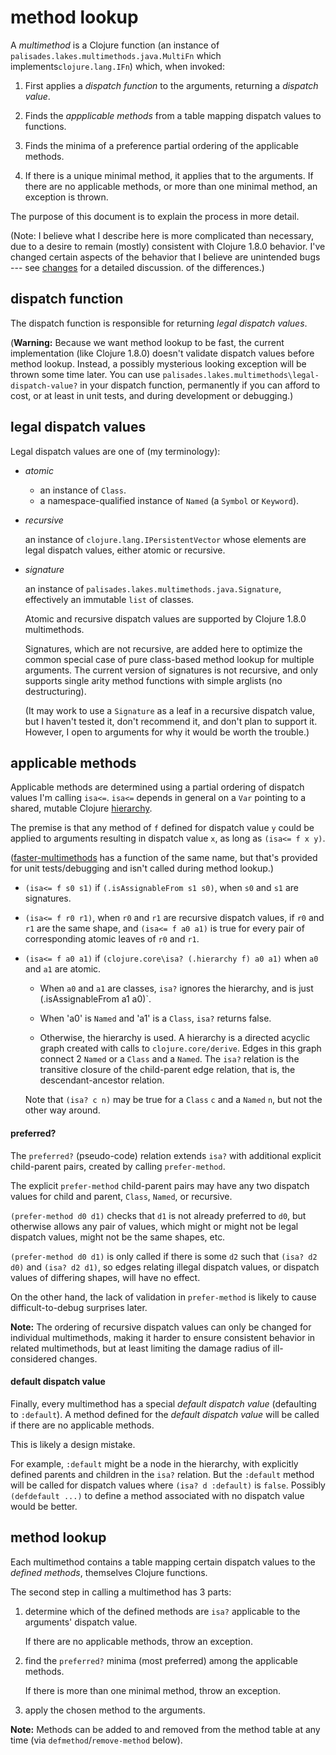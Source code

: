 # method lookup

A _multimethod_ is a Clojure function 
(an instance of `palisades.lakes.multimethods.java.MultiFn`
which implements`clojure.lang.IFn`) which, when invoked:

1. First applies a _dispatch function_ to the arguments, 
returning a _dispatch value_. 

2. Finds the  _appplicable methods_ 
from a table mapping dispatch values 
to functions.

3. Finds the minima of a preference partial ordering of
the applicable methods.

4. If there is a unique minimal method, 
it applies that to the arguments.
If there are no applicable methods, or more than one minimal 
method, an exception is thrown.
 
The purpose of this document is to explain the process in more
detail.

(Note: I believe what I describe here is more complicated than necessary,
due to a desire to remain (mostly) consistent with Clojure 1.8.0
behavior. I've changed certain aspects of the behavior that
I believe are unintended bugs --- see 
[changes](https://github.com/palisades-lakes/faster-multimethods/blob/master/docs/changes.md)
for a detailed discussion. of the differences.)

## dispatch function

The dispatch function is responsible for returning 
_legal dispatch values_.

(**Warning:** 
Because we want method lookup to be fast,
the current implementation (like Clojure 1.8.0)
doesn't validate dispatch values before method lookup. 
Instead, a possibly mysterious looking exception will be thrown
some time later.
You can use `palisades.lakes.multimethods\legal-dispatch-value?`
in your dispatch function, permanently if you can afford to cost,
or at least in unit tests, and during development or debugging.)
    
## legal dispatch values

Legal dispatch values are one of (my terminology):

- _atomic_ 

    - an instance of `Class`.
    - a namespace-qualified instance of `Named` (a `Symbol` or `Keyword`).

- _recursive_  

    an instance of `clojure.lang.IPersistentVector` 
    whose elements are legal dispatch values, 
    either atomic or recursive.

- _signature_

    an instance of `palisades.lakes.multimethods.java.Signature`,
    effectively an immutable `list` of classes.
    
    Atomic and recursive dispatch values are supported by Clojure
    1.8.0 multimethods.  
    
    Signatures, which are not recursive, are 
    added here to optimize the common special case of pure
    class-based method lookup for multiple arguments.
    The current version of signatures is not recursive,
    and only supports single arity method functions with simple
    arglists (no destructuring).
    
    (It may work to use a `Signature` as a leaf in a recursive
    dispatch value, but I haven't tested it, don't recommend it,
    and don't plan to support it. However, I open to arguments
    for why it would be worth the trouble.)
    
## applicable methods

Applicable methods are determined using 
a partial ordering of dispatch values I'm calling `isa<=`.
`isa<=` depends in general on a `Var` pointing
to a shared, mutable Clojure 
[hierarchy](https://clojure.org/reference/multimethods).

The premise is that any method of `f` 
defined for dispatch value `y`
could be applied to arguments resulting in dispatch value `x`,
as long as `(isa<= f x y)`.

([faster-multimethods](https://palisades-lakes.github.io/faster-multimethods/palisades.lakes.multimethods.core.html)
has a function of the same name, but that's provided for 
unit tests/debugging and isn't called during method lookup.)

- `(isa<= f s0 s1)` if `(.isAssignableFrom s1 s0)`,
when `s0` and `s1` are signatures.

- `(isa<= f r0 r1)`, when `r0` and `r1` are recursive dispatch
values, if `r0` and `r1` are the same shape, and 
`(isa<= f a0 a1)` is true for every pair of corresponding atomic 
leaves of `r0` and `r1`.
 
- `(isa<= f a0 a1)` if `(clojure.core\isa? (.hierarchy f) a0 a1)`
when `a0` and `a1` are atomic.

    - When `a0` and `a1` are classes, `isa?` ignores the
    hierarchy, and is just (.isAssignableFrom a1 a0)`.
    
    - When 'a0' is `Named` and 'a1' is a `Class`, `isa?` returns 
    false. 
    
    - Otherwise, the hierarchy is used. A hierarchy is a directed
    acyclic graph created with calls to `clojure.core/derive`.
    Edges in this graph connect 2 `Named` or a `Class` and a `Named`.
    The `isa?` relation is the transitive closure of the 
    child-parent edge relation, that is, the descendant-ancestor
    relation. 
    
    Note that `(isa? c n)` may be true for a `Class` `c` and
    a `Named` `n`, but not the other way around.
    
    
       
    
    

#### preferred?

The `preferred?` (pseudo-code) relation extends `isa?`
with additional explicit child-parent pairs, created by calling 
`prefer-method`.

The explicit `prefer-method` child-parent pairs may 
have any two dispatch values for child and parent,
`Class`, `Named`, or recursive.

`(prefer-method d0 d1)` checks that `d1` is not already preferred
to `d0`, but otherwise allows any pair of values,
which might or might not be legal dispatch values,
 might not be the same shapes, etc.

`(prefer-method d0 d1)` is only called if there is some `d2`
such that `(isa? d2 d0)` and `(isa? d2 d1)`,
so edges relating illegal dispatch values, or dispatch values
of differing shapes, will have no effect.

On the other hand, the lack of validation in `prefer-method` is
likely to cause difficult-to-debug surprises later.

**Note:** The ordering of recursive dispatch values can only be 
changed for individual multimethods, making it harder to ensure 
consistent behavior in related multimethods, but at least limiting
the damage radius of ill-considered changes.

#### default dispatch value

Finally, every multimethod has a special _default dispatch value_
(defaulting to `:default`).
A method defined for the _default dispatch value_ will be called
if there are no applicable methods.

This is likely a design mistake.

For example, `:default` might be a node 
in the hierarchy, with explicitly defined parents and children
in the `isa?` relation.
But the `:default` method will be called for dispatch values
where `(isa? d :default)` is `false`.
Possibly `(defdefault ...)` to define a method associated with no
dispatch value would be better.

## method lookup

Each multimethod contains a table mapping
certain dispatch values to the _defined methods_, 
themselves Clojure functions. 

The second step in calling a multimethod has 3 parts:

1. determine which of the defined methods are
`isa?` applicable to the arguments' dispatch value.

    If there are no applicable methods, throw an exception.

2. find the `preferred?` minima (most preferred) 
among the applicable methods.

    If there is more than one minimal method, throw an exception.

3. apply the chosen method to the arguments.

**Note:** Methods can be added to and removed from the method table
at any time (via `defmethod`/`remove-method` below).

   